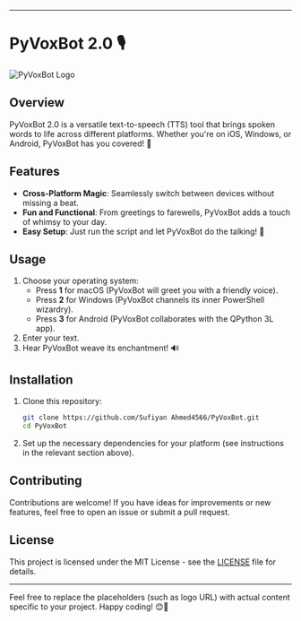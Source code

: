 
---

# PyVoxBot 2.0 🎙️

![PyVoxBot Logo](https://i.imgur.com/your-logo.png)

## Overview
PyVoxBot 2.0 is a versatile text-to-speech (TTS) tool that brings spoken words to life across different platforms. Whether you're on iOS, Windows, or Android, PyVoxBot has you covered! 🌟

## Features
- **Cross-Platform Magic**: Seamlessly switch between devices without missing a beat.
- **Fun and Functional**: From greetings to farewells, PyVoxBot adds a touch of whimsy to your day.
- **Easy Setup**: Just run the script and let PyVoxBot do the talking! 🚀

## Usage
1. Choose your operating system:
   - Press **1** for macOS (PyVoxBot will greet you with a friendly voice).
   - Press **2** for Windows (PyVoxBot channels its inner PowerShell wizardry).
   - Press **3** for Android (PyVoxBot collaborates with the QPython 3L app).
2. Enter your text.
3. Hear PyVoxBot weave its enchantment! 🔊

## Installation
1. Clone this repository:
   ```bash
   git clone https://github.com/Sufiyan Ahmed4566/PyVoxBot.git
   cd PyVoxBot
   ```
2. Set up the necessary dependencies for your platform (see instructions in the relevant section above).

## Contributing
Contributions are welcome! If you have ideas for improvements or new features, feel free to open an issue or submit a pull request.

## License
This project is licensed under the MIT License - see the [LICENSE](LICENSE) file for details.

---

Feel free to replace the placeholders (such as logo URL) with actual content specific to your project. Happy coding! 😊🔗
